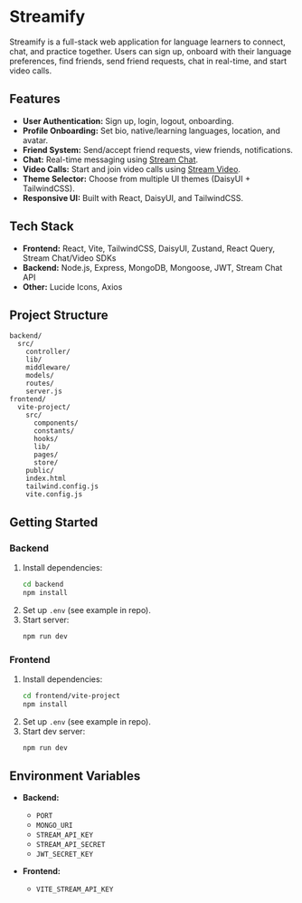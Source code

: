 # Streamify

Streamify is a full-stack web application for language learners to connect, chat, and practice together. Users can sign up, onboard with their language preferences, find friends, send friend requests, chat in real-time, and start video calls.

## Features

- **User Authentication:** Sign up, login, logout, onboarding.
- **Profile Onboarding:** Set bio, native/learning languages, location, and avatar.
- **Friend System:** Send/accept friend requests, view friends, notifications.
- **Chat:** Real-time messaging using [Stream Chat](https://getstream.io/chat/).
- **Video Calls:** Start and join video calls using [Stream Video](https://getstream.io/video/).
- **Theme Selector:** Choose from multiple UI themes (DaisyUI + TailwindCSS).
- **Responsive UI:** Built with React, DaisyUI, and TailwindCSS.

## Tech Stack

- **Frontend:** React, Vite, TailwindCSS, DaisyUI, Zustand, React Query, Stream Chat/Video SDKs
- **Backend:** Node.js, Express, MongoDB, Mongoose, JWT, Stream Chat API
- **Other:** Lucide Icons, Axios

## Project Structure

```
backend/
  src/
    controller/
    lib/
    middleware/
    models/
    routes/
    server.js
frontend/
  vite-project/
    src/
      components/
      constants/
      hooks/
      lib/
      pages/
      store/
    public/
    index.html
    tailwind.config.js
    vite.config.js
```

## Getting Started

### Backend

1. Install dependencies:
    ```sh
    cd backend
    npm install
    ```
2. Set up `.env` (see example in repo).
3. Start server:
    ```sh
    npm run dev
    ```

### Frontend

1. Install dependencies:
    ```sh
    cd frontend/vite-project
    npm install
    ```
2. Set up `.env` (see example in repo).
3. Start dev server:
    ```sh
    npm run dev
    ```

## Environment Variables

- **Backend:**  
  - `PORT`  
  - `MONGO_URI`  
  - `STREAM_API_KEY`  
  - `STREAM_API_SECRET`  
  - `JWT_SECRET_KEY`  

- **Frontend:**  
  - `VITE_STREAM_API_KEY`


